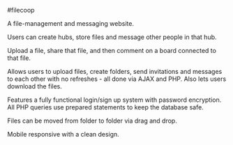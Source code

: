 #filecoop

A file-management and messaging website.

Users can create hubs, store files and message other people in that hub.

Upload a file, share that file, and then comment on a board connected to that file.

Allows users to upload files, create folders, send invitations and messages to each other with no refreshes - all done via AJAX and PHP. Also lets users download the files.

Features a fully functional login/sign up system with password encryption. All PHP queries use prepared statements to keep the database safe.

Files can be moved from folder to folder via drag and drop.

Mobile responsive with a clean design.
